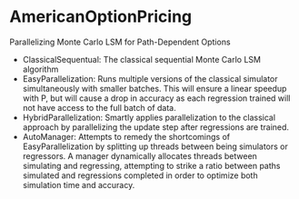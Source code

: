 # AmericanOptionPricing
Parallelizing Monte Carlo LSM for Path-Dependent Options

- ClassicalSequentual: The classical sequential Monte Carlo LSM algorithm
- EasyParallelization: Runs multiple versions of the classical simulator simultaneously with smaller batches. This will ensure a linear speedup with P, but will cause a drop in accuracy as each regression trained will not have access to the full batch of data.
- HybridParallelization: Smartly applies parallelization to the classical approach by parallelizing the update step after regressions are trained.
- AutoManager: Attempts to remedy the shortcomings of EasyParallelization by splitting up threads between being simulators or regressors. A manager dynamically allocates threads between simulating and regressing, attempting to strike a ratio between paths simulated and regressions completed in order to optimize both simulation time and accuracy.
